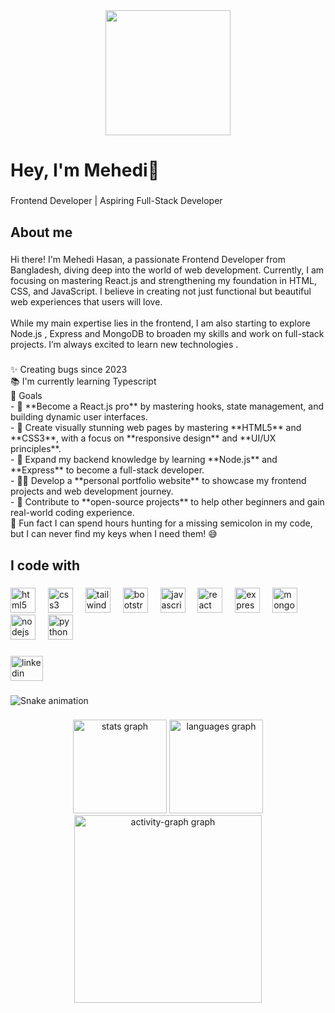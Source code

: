 <div align="center">
  <img height="200" src="https://i.ibb.co.com/M5sY2q7/github-header-image-1.png"  />
</div>

###

<h1 align="left">Hey, I'm Mehedi👋</h1>

###

<p align="left">Frontend Developer | Aspiring Full-Stack Developer</p>

###

<h2 align="left">About me</h2>

###

<p align="left">Hi there! I'm Mehedi Hasan, a passionate Frontend Developer from Bangladesh, diving deep into the world of web development. Currently, I am focusing on mastering React.js and strengthening my foundation in HTML, CSS, and JavaScript. I believe in creating not just functional but beautiful web experiences that users will love.  <br><br>While my main expertise lies in the frontend, I am also starting to explore Node.js , Express and MongoDB to broaden my skills and work on full-stack projects. I’m always excited to learn new technologies .</p>

###

<p align="left">✨ Creating bugs since 2023<br>📚 I'm currently learning Typescript<br>🎯 Goals  <br>    - 🚀 **Become a React.js pro** by mastering hooks, state management, and building dynamic user interfaces.  <br>   - 🎨 Create visually stunning web pages by mastering **HTML5** and **CSS3**, with a focus on **responsive design** and **UI/UX principles**.  <br>  - 🌱 Expand my backend knowledge by learning **Node.js** and **Express** to become a full-stack developer.  <br>  - 🧑‍💻 Develop a **personal portfolio website** to showcase my frontend projects and web development journey.  <br>  - 🤝 Contribute to **open-source projects** to help other beginners and gain real-world coding experience.  <br>🎲 Fun fact I can spend hours hunting for a missing semicolon in my code, but I can never find my keys when I need them! 😅</p>

###

<h2 align="left">I code with</h2>

###

<div align="left">
  <img src="https://cdn.jsdelivr.net/gh/devicons/devicon/icons/html5/html5-plain-wordmark.svg" height="40" alt="html5 logo"  />
  <img width="12" />
  <img src="https://cdn.jsdelivr.net/gh/devicons/devicon/icons/css3/css3-plain-wordmark.svg" height="40" alt="css3 logo"  />
  <img width="12" />
  <img src="https://cdn.jsdelivr.net/gh/devicons/devicon/icons/tailwindcss/tailwindcss-original-wordmark.svg" height="40" alt="tailwindcss logo"  />
  <img width="12" />
  <img src="https://cdn.jsdelivr.net/gh/devicons/devicon/icons/bootstrap/bootstrap-original-wordmark.svg" height="40" alt="bootstrap logo"  />
  <img width="12" />
  <img src="https://cdn.jsdelivr.net/gh/devicons/devicon/icons/javascript/javascript-plain.svg" height="40" alt="javascript logo"  />
  <img width="12" />
  <img src="https://cdn.jsdelivr.net/gh/devicons/devicon/icons/react/react-original-wordmark.svg" height="40" alt="react logo"  />
  <img width="12" />
  <img src="https://cdn.jsdelivr.net/gh/devicons/devicon/icons/express/express-original.svg" height="40" alt="express logo"  />
  <img width="12" />
  <img src="https://cdn.jsdelivr.net/gh/devicons/devicon/icons/mongodb/mongodb-plain-wordmark.svg" height="40" alt="mongodb logo"  />
  <img width="12" />
  <img src="https://cdn.jsdelivr.net/gh/devicons/devicon/icons/nodejs/nodejs-original.svg" height="40" alt="nodejs logo"  />
  <img width="12" />
  <img src="https://cdn.jsdelivr.net/gh/devicons/devicon/icons/python/python-original.svg" height="40" alt="python logo"  />
</div>

###

<div align="left">
  <a href="https://www.linkedin.com/in/mehedi-hasan-rihat-4b8637277/" target="_blank">
    <img src="https://raw.githubusercontent.com/maurodesouza/profile-readme-generator/master/src/assets/icons/social/linkedin/default.svg" width="52" height="40" alt="linkedin logo"  />
  </a>
</div>

###

<img src="https://raw.githubusercontent.com/mehedi-hasan-rihat/mehedi-hasan-rihat/output/snake.svg" alt="Snake animation" />

###


###



<div align="center">


  <img src="https://github-readme-stats.vercel.app/api?username=mehedi-hasan-rihat&hide_title=false&hide_rank=false&show_icons=true&include_all_commits=true&count_private=true&disable_animations=false&theme=dracula&locale=en&hide_border=false&order=1" height="150" alt="stats graph"  />
  
  <img src="https://github-readme-stats.vercel.app/api/top-langs?username=mehedi-hasan-rihat&locale=en&hide_title=false&layout=compact&card_width=320&langs_count=5&theme=dracula&hide_border=false&order=2" height="150" alt="languages graph"  />
  <img src="https://github-readme-activity-graph.vercel.app/graph?username=mehedi-hasan-rihat&radius=16&theme=react&area=true&order=5" height="300" alt="activity-graph graph"  />
</div>

###
